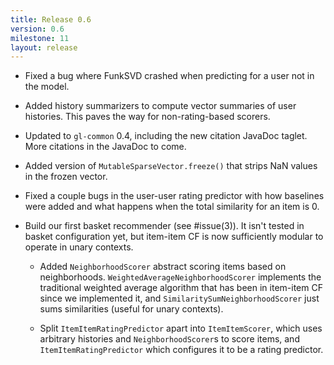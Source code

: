 ```yaml
---
title: Release 0.6
version: 0.6
milestone: 11
layout: release
---
```


-   Fixed a bug where FunkSVD crashed when predicting for a user not in
    the model.

-   Added history summarizers to compute vector summaries of user
    histories.  This paves the way for non-rating-based scorers.

-   Updated to `gl-common` 0.4, including the new citation JavaDoc
    taglet.  More citations in the JavaDoc to come.

-   Added version of `MutableSparseVector.freeze()` that strips NaN
    values in the frozen vector.

-   Fixed a couple bugs in the user-user rating predictor with how
    baselines were added and what happens when the total similarity
    for an item is 0.

-   Build our first basket recommender (see #issue(3)).  It isn't
    tested in basket configuration yet, but item-item CF is now
    sufficiently modular to operate in unary contexts.

    -   Added `NeighborhoodScorer` abstract scoring items based on
        neighborhoods.  `WeightedAverageNeighborhoodScorer`
        implements the traditional weighted average algorithm that has
        been in item-item CF since we implemented it, and
        `SimilaritySumNeighborhoodScorer` just sums similarities
        (useful for unary contexts).

    -   Split `ItemItemRatingPredictor` apart into
        `ItemItemScorer`, which uses arbitrary histories and
        `NeighborhoodScorer`s to score items, and
        `ItemItemRatingPredictor` which configures it to be a rating
        predictor.
